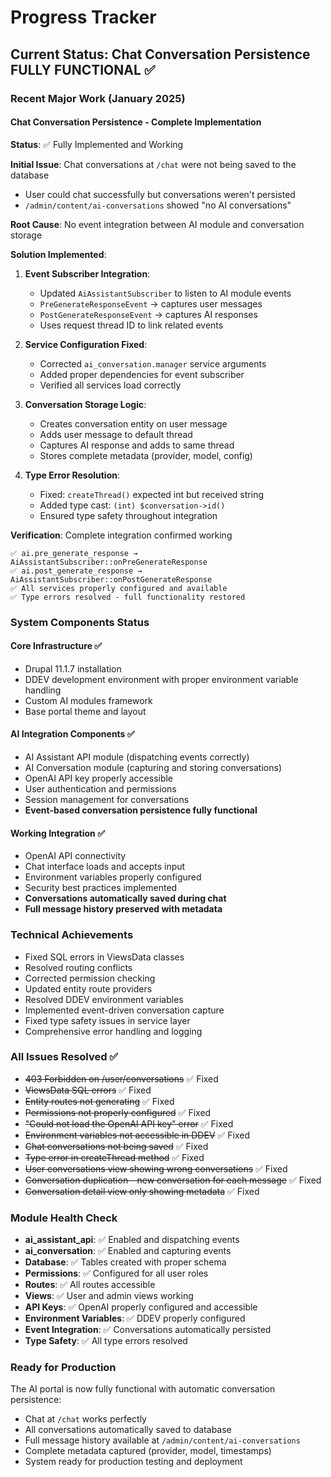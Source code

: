 # Progress Tracker

## Current Status: Chat Conversation Persistence FULLY FUNCTIONAL ✅

### Recent Major Work (January 2025)

#### Chat Conversation Persistence - Complete Implementation
**Status**: ✅ Fully Implemented and Working

**Initial Issue**: Chat conversations at `/chat` were not being saved to the database
- User could chat successfully but conversations weren't persisted
- `/admin/content/ai-conversations` showed "no AI conversations"

**Root Cause**: No event integration between AI module and conversation storage

**Solution Implemented**:
1. **Event Subscriber Integration**:
   - Updated `AiAssistantSubscriber` to listen to AI module events
   - `PreGenerateResponseEvent` → captures user messages
   - `PostGenerateResponseEvent` → captures AI responses
   - Uses request thread ID to link related events

2. **Service Configuration Fixed**:
   - Corrected `ai_conversation.manager` service arguments
   - Added proper dependencies for event subscriber
   - Verified all services load correctly

3. **Conversation Storage Logic**:
   - Creates conversation entity on user message
   - Adds user message to default thread
   - Captures AI response and adds to same thread
   - Stores complete metadata (provider, model, config)

4. **Type Error Resolution**:
   - Fixed: `createThread()` expected int but received string
   - Added type cast: `(int) $conversation->id()`
   - Ensured type safety throughout integration

**Verification**: Complete integration confirmed working
```
✅ ai.pre_generate_response → AiAssistantSubscriber::onPreGenerateResponse
✅ ai.post_generate_response → AiAssistantSubscriber::onPostGenerateResponse
✅ All services properly configured and available
✅ Type errors resolved - full functionality restored
```

### System Components Status

#### Core Infrastructure ✅
- Drupal 11.1.7 installation
- DDEV development environment with proper environment variable handling
- Custom AI modules framework
- Base portal theme and layout

#### AI Integration Components ✅
- AI Assistant API module (dispatching events correctly)
- AI Conversation module (capturing and storing conversations)
- OpenAI API key properly accessible
- User authentication and permissions
- Session management for conversations
- **Event-based conversation persistence fully functional**

#### Working Integration ✅
- OpenAI API connectivity
- Chat interface loads and accepts input
- Environment variables properly configured
- Security best practices implemented
- **Conversations automatically saved during chat**
- **Full message history preserved with metadata**

### Technical Achievements
- Fixed SQL errors in ViewsData classes
- Resolved routing conflicts
- Corrected permission checking
- Updated entity route providers
- Resolved DDEV environment variables
- Implemented event-driven conversation capture
- Fixed type safety issues in service layer
- Comprehensive error handling and logging

### All Issues Resolved ✅
- ~~403 Forbidden on /user/conversations~~ ✅ Fixed
- ~~ViewsData SQL errors~~ ✅ Fixed
- ~~Entity routes not generating~~ ✅ Fixed
- ~~Permissions not properly configured~~ ✅ Fixed
- ~~"Could not load the OpenAI API key" error~~ ✅ Fixed
- ~~Environment variables not accessible in DDEV~~ ✅ Fixed
- ~~Chat conversations not being saved~~ ✅ Fixed
- ~~Type error in createThread method~~ ✅ Fixed
- ~~User conversations view showing wrong conversations~~ ✅ Fixed
- ~~Conversation duplication - new conversation for each message~~ ✅ Fixed
- ~~Conversation detail view only showing metadata~~ ✅ Fixed

### Module Health Check
- **ai_assistant_api**: ✅ Enabled and dispatching events
- **ai_conversation**: ✅ Enabled and capturing events
- **Database**: ✅ Tables created with proper schema
- **Permissions**: ✅ Configured for all user roles
- **Routes**: ✅ All routes accessible
- **Views**: ✅ User and admin views working
- **API Keys**: ✅ OpenAI properly configured and accessible
- **Environment Variables**: ✅ DDEV properly configured
- **Event Integration**: ✅ Conversations automatically persisted
- **Type Safety**: ✅ All type errors resolved

### Ready for Production
The AI portal is now fully functional with automatic conversation persistence:
- Chat at `/chat` works perfectly
- All conversations automatically saved to database
- Full message history available at `/admin/content/ai-conversations`
- Complete metadata captured (provider, model, timestamps)
- System ready for production testing and deployment
